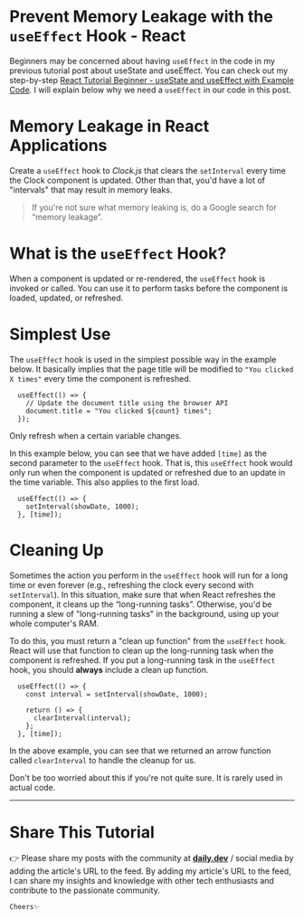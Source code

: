 # Prevent Memory Leakage with the `useEffect` Hook - React

Beginners may be concerned about having `useEffect` in the code in my previous tutorial post about useState and useEffect. You can check out my step-by-step [React Tutorial Beginner - useState and useEffect with Example Code](https://amirahnasihah.hashnode.dev/react-tutorial-beginner-usestate-and-useeffect-with-example-code). I will explain below why we need a `useEffect` in our code in this post.

# Memory Leakage in React Applications

Create a `useEffect` hook to *Clock.js* that clears the `setInterval` every time the Clock component is updated. Other than that, you'd have a lot of "intervals" that may result in memory leaks.

> If you're not sure what memory leaking is, do a Google search for “memory leakage”.

# What is the `useEffect` Hook?

When a component is updated or re-rendered, the `useEffect` hook is invoked or called. You can use it to perform tasks before the component is loaded, updated, or refreshed.

# Simplest Use

The `useEffect` hook is used in the simplest possible way in the example below. It basically implies that the page title will be modified to `"You clicked X times"` every time the component is refreshed.

```JSX
  useEffect(() => {
    // Update the document title using the browser API
    document.title = "You clicked ${count} times";
  });
```

Only refresh when a certain variable changes.

In this example below, you can see that we have added `[time]` as the second parameter to the `useEffect` hook. That is, this `useEffect` hook would only run when the component is updated or refreshed due to an update in the time variable. This also applies to the first load.

```JSX
  useEffect(() => {
    setInterval(showDate, 1000);
  }, [time]);
```

# Cleaning Up

Sometimes the action you perform in the `useEffect` hook will run for a long time or even forever (e.g., refreshing the clock every second with `setInterval`). In this situation, make sure that when React refreshes the component, it cleans up the “long-running tasks”. Otherwise, you'd be running a slew of "long-running tasks" in the background, using up your whole computer's RAM.

To do this, you must return a "clean up function" from the `useEffect` hook. React will use that function to clean up the long-running task when the component is refreshed. If you put a long-running task in the `useEffect` hook, you should **always** include a clean up function.

```JSX
  useEffect(() => {
    const interval = setInterval(showDate, 1000);

    return () => {
      clearInterval(interval);
    };
  }, [time]);
```

In the above example, you can see that we returned an arrow function called `clearInterval` to handle the cleanup for us.

Don't be too worried about this if you're not quite sure. It is rarely used in actual code.

* * *

# Share This Tutorial

👉 Please share my posts with the community at [**daily.dev**](http://daily.dev) / social media by adding the article's URL to the feed. By adding my article's URL to the feed, I can share my insights and knowledge with other tech enthusiasts and contribute to the passionate community.

`Cheers✨`